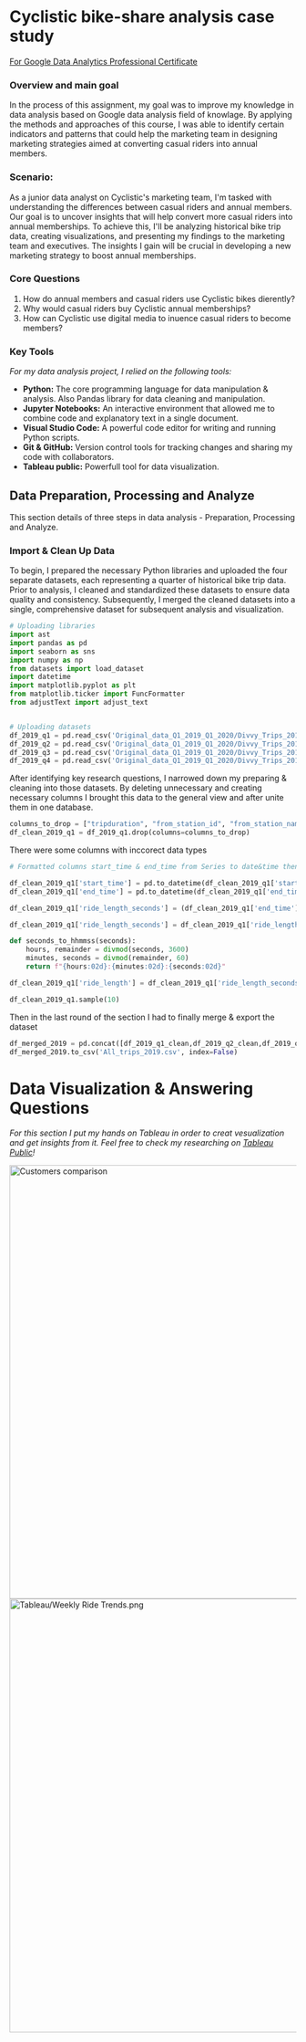 # Cyclistic bike-share analysis case study
[For Google Data Analytics Professional Certificate](https://www.coursera.org/professional-certificates/google-data-analytics)

### Overview and main goal

In the process of this assignment, my goal was to improve my knowledge in data analysis based on Google data analysis field of knowlage. By applying the methods and approaches of this course, I was able to identify certain indicators and patterns that could help the marketing team in designing marketing strategies aimed at converting casual riders into annual members.

### Scenario:

As a junior data analyst on Cyclistic's marketing team, I'm tasked with understanding the differences between casual riders and annual members. Our goal is to uncover insights that will help convert more casual riders into annual memberships. To achieve this, I'll be analyzing historical bike trip data, creating visualizations, and presenting my findings to the marketing team and executives. The insights I gain will be crucial in developing a new marketing strategy to boost annual memberships.

### Core Questions

1. How do annual members and casual riders use Cyclistic bikes dierently?
2. Why would casual riders buy Cyclistic annual memberships?
3. How can Cyclistic use digital media to inuence casual riders to become members?

### Key Tools
*For my data analysis project, I relied on the following tools:*

- **Python:** The core programming language for data manipulation & analysis. Also Pandas library for data cleaning and manipulation.
- **Jupyter Notebooks:** An interactive environment that allowed me to combine code and explanatory text in a single document.
- **Visual Studio Code:** A powerful code editor for writing and running Python scripts.
- **Git & GitHub:** Version control tools for tracking changes and sharing my code with collaborators.
- **Tableau public:** Powerfull tool for data visualization.


## Data Preparation, Processing and Analyze
This section details of three steps in data analysis - Preparation, Processing and Analyze. 

### Import & Clean Up Data

To begin, I prepared the necessary Python libraries and uploaded the four separate datasets, each representing a quarter of historical bike trip data. Prior to analysis, I cleaned and standardized these datasets to ensure data quality and consistency. Subsequently, I merged the cleaned datasets into a single, comprehensive dataset for subsequent analysis and visualization.


```python
# Uploading libraries
import ast
import pandas as pd
import seaborn as sns
import numpy as np
from datasets import load_dataset
import datetime
import matplotlib.pyplot as plt
from matplotlib.ticker import FuncFormatter
from adjustText import adjust_text


# Uploading datasets
df_2019_q1 = pd.read_csv('Original_data_Q1_2019_Q1_2020/Divvy_Trips_2019_Q1.csv')
df_2019_q2 = pd.read_csv('Original_data_Q1_2019_Q1_2020/Divvy_Trips_2019_Q2.csv')
df_2019_q3 = pd.read_csv('Original_data_Q1_2019_Q1_2020/Divvy_Trips_2019_Q3.csv')
df_2019_q4 = pd.read_csv('Original_data_Q1_2019_Q1_2020/Divvy_Trips_2019_Q4.csv')

```

After identifying key research questions, I narrowed down my preparing & cleaning into those datasets. By deleting unnecessary and creating necessary columns I brought this data to the general view and after unite them in one database. 

```python
columns_to_drop = ["tripduration", "from_station_id", "from_station_name", "to_station_id", "to_station_name", "gender", "birthyear", "bikeid"]
df_clean_2019_q1 = df_2019_q1.drop(columns=columns_to_drop)
```
There were some columns with inccorect data types
```python
# Formatted columns start_time & end_time from Series to date&time then created new column where calculated trip duration

df_clean_2019_q1['start_time'] = pd.to_datetime(df_clean_2019_q1['start_time'], format='%Y-%m-%d %H:%M:%S')
df_clean_2019_q1['end_time'] = pd.to_datetime(df_clean_2019_q1['end_time'], format='%Y-%m-%d %H:%M:%S')

df_clean_2019_q1['ride_length_seconds'] = (df_clean_2019_q1['end_time'] - df_clean_2019_q1['start_time']).dt.total_seconds()

df_clean_2019_q1['ride_length_seconds'] = df_clean_2019_q1['ride_length_seconds'].astype(int)

def seconds_to_hhmmss(seconds):
    hours, remainder = divmod(seconds, 3600)
    minutes, seconds = divmod(remainder, 60)
    return f"{hours:02d}:{minutes:02d}:{seconds:02d}"

df_clean_2019_q1['ride_length'] = df_clean_2019_q1['ride_length_seconds'].apply(seconds_to_hhmmss)

df_clean_2019_q1.sample(10)
```

Then in the last round of the section I had to finally merge & export the dataset

```python
df_merged_2019 = pd.concat([df_2019_q1_clean,df_2019_q2_clean,df_2019_q3_clean,df_2019_q4_clean], ignore_index=True)
df_merged_2019.to_csv('All_trips_2019.csv', index=False)
```

# Data Visualization & Answering Questions

*For this section I put my hands on Tableau in order to creat vesualization and get insights from it. Feel free to check my researching on [Tableau Public](https://public.tableau.com/app/profile/alex.kaplenko/viz/Casestudybike-sharing/Casestudystory)!*

<img src="Tableau/Customers comparison.png" alt="Customers comparison" width="1360" height="760">

<img src="Tableau/Weekly Ride Trends.png" alt="Tableau/Weekly Ride Trends.png" width="1360" height="760">


